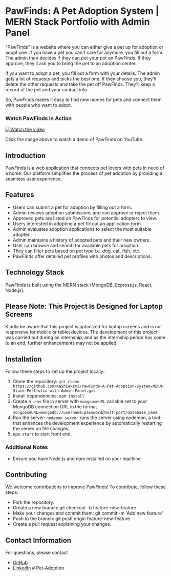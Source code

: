 # PawFinds: A Pet Adoption System | MERN Stack Portfolio with Admin Panel
"PawFinds" is a website where you can either give a pet up for adoption or adopt one. If you have a pet you can't care for anymore, you fill out a form. The admin then decides if they can put your pet on PawFinds. If they approve, they'll ask you to bring the pet to an adoption center.

If you want to adopt a pet, you fill out a form with your details. The admin gets a lot of requests and picks the best one. If they choose you, they'll delete the other requests and take the pet off PawFinds. They'll keep a record of the pet and your contact info.

So, PawFinds makes it easy to find new homes for pets and connect them with people who want to adopt.

### Watch PawFinds in Action

[![Watch the video](https://github.com/KaShiekzmi/PawFinds-A-Pet-Adoption-System-MERN-Stack-Portfolio-with-Admin-Panel/assets/114513868/521826b2-10d9-41b4-aec3-3497e23d2cbb)](https://www.youtube.com/watch?v=wXQpAoX7_QY)

Click the image above to watch a demo of PawFinds on YouTube.


## Introduction
PawFinds is a web application that connects pet lovers with pets in need of a home. Our platform simplifies the process of pet adoption by providing a seamless user experience.

## Features
- Users can submit a pet for adoption by filling out a form.
- Admin reviews adoption submissions and can approve or reject them.
- Approved pets are listed on PawFinds for potential adopters to view.
- Users interested in adopting a pet fill out an application form.
- Admin evaluates adoption applications to select the most suitable adopter.
- Admin maintains a history of adopted pets and their new owners.
- User can browse and search for available pets for adoption.
- They can filter pets based on pet type i.e. dog, cat, fish, etc.
- PawFinds offer detailed pet profiles with photos and descriptions.

## Technology Stack
PawFinds is built using the MERN stack (MongoDB, Express.js, React, Node.js).

## **Please Note: This Project Is Designed for Laptop Screens**
Kindly be aware that this project is optimized for laptop screens and is not responsive for mobile or tablet devices. The development of this project was carried out during an internship, and as the internship period has come to an end, further enhancements may not be applied.

## Installation
Follow these steps to set up the project locally:

1. Clone the repository: `git clone https://github.com/KaShiekzmi/PawFinds-A-Pet-Adoption-System-MERN-Stack-Portfolio-with-Admin-Panel.git`
2. Install dependencies: `npm install`
3. Create a `.env` file in server with `mongooseURL` variable set to your MongoDB connection URL in the format `mongooseURL=mongodb://username:password@host:port/database_name`.
4. Run the server: `nodemon server` runs the server using nodemon, a tool that enhances the development experience by automatically restarting the server on file changes.
5. `npm start` to start front end.

### Additional Notes
- Ensure you have Node.js and npm installed on your machine.

## Contributing
We welcome contributions to improve PawFinds! To contribute, follow these steps:
- Fork the repository.
- Create a new branch: git checkout -b feature-new-feature
- Make your changes and commit them: git commit -m 'Add new feature'
- Push to the branch: git push origin feature-new-feature
- Create a pull request explaining your changes.

## Contact Information
For questions, please contact 
- [GitHub](https://github.com/kashiekzmi)
- [LinkedIn](https://www.linkedin.com/in/kashiekzmi)
#   P e t - A d o p t i o n  
 